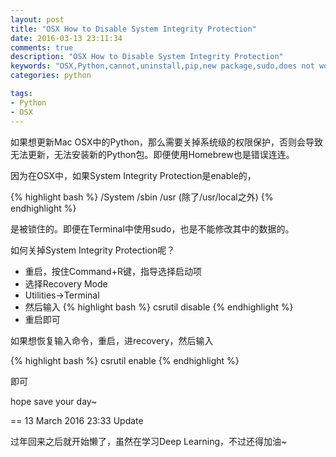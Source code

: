 ```yaml
---
layout: post
title: "OSX How to Disable System Integrity Protection"
date: 2016-03-13 23:11:34
comments: true
description: "OSX How to Disable System Integrity Protection"
keywords: "OSX,Python,cannot,uninstall,pip,new package,sudo,does not work"
categories: python

tags:
- Python
- OSX
---
```


如果想更新Mac OSX中的Python，那么需要关掉系统级的权限保护，否则会导致无法更新，无法安装新的Python包。即便使用Homebrew也是错误连连。

因为在OSX中，如果System Integrity Protection是enable的，

{% highlight bash %}
/System
/sbin
/usr (除了/usr/local之外)
{% endhighlight %}

是被锁住的。即便在Terminal中使用sudo，也是不能修改其中的数据的。

如何关掉System Integrity Protection呢？

- 重启，按住Command+R键，指导选择启动项
- 选择Recovery Mode
- Utilities->Terminal
- 然后输入
{% highlight bash %}
csrutil disable
{% endhighlight %}
- 重启即可


如果想恢复输入命令，重启，进recovery，然后输入

{% highlight bash %}
csrutil enable
{% endhighlight %}

即可



hope save your day~


==
13 March 2016 23:33 Update

过年回来之后就开始懒了，虽然在学习Deep Learning，不过还得加油~
